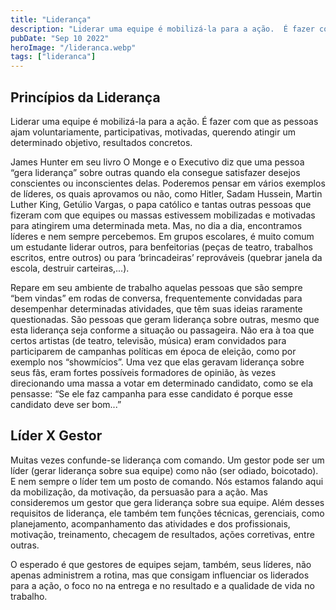```yaml
---
title: "Liderança"
description: "Liderar uma equipe é mobilizá-la para a ação.  É fazer com que as pessoas ajam voluntariamente, participativas, motivadas, querendo atingir um determinado objetivo, resultados concretos."
pubDate: "Sep 10 2022"
heroImage: "/lideranca.webp"
tags: ["lideranca"]
---
```


## Princípios da Liderança

Liderar uma equipe é mobilizá-la para a ação.  É fazer com que as pessoas ajam voluntariamente, participativas, motivadas, querendo atingir um determinado objetivo, resultados concretos.

James Hunter em seu livro O Monge e o Executivo diz que uma pessoa “gera liderança” sobre outras quando ela consegue satisfazer desejos conscientes ou inconscientes delas. Poderemos pensar em vários exemplos de líderes, os quais aprovamos ou não, como Hitler, Sadam Hussein, Martin Luther King, Getúlio Vargas, o papa católico e tantas outras pessoas que fizeram com que equipes ou massas estivessem mobilizadas e motivadas para atingirem uma determinada meta. Mas, no dia a dia, encontramos líderes e nem sempre percebemos. Em grupos escolares, é muito comum um estudante liderar outros, para benfeitorias (peças de teatro, trabalhos escritos, entre outros) ou para ‘brincadeiras’ reprováveis (quebrar janela da escola, destruir carteiras,...). 

Repare em seu ambiente de trabalho aquelas pessoas que são sempre “bem vindas” em rodas de conversa, frequentemente convidadas para desempenhar determinadas atividades, que têm suas ideias raramente questionadas. São pessoas que geram liderança sobre outras, mesmo que esta liderança seja conforme a situação ou passageira. Não era à toa que certos artistas (de teatro, televisão, música) eram convidados para participarem de campanhas políticas em época de eleição, como por exemplo nos “showmícios”.  Uma vez que elas geravam liderança sobre seus fãs, eram fortes possíveis formadores de opinião, às vezes direcionando uma massa a votar em determinado candidato, como se ela pensasse: “Se ele faz campanha para esse candidato é porque esse candidato deve ser bom...”

## Líder X Gestor

Muitas vezes confunde-se liderança com comando.  Um gestor pode ser um líder (gerar liderança sobre sua equipe) como não (ser odiado, boicotado). E nem sempre o líder tem um posto de comando.  Nós estamos falando aqui da mobilização, da motivação, da persuasão para a ação.  Mas consideremos um gestor que gera liderança sobre sua equipe.  Além desses requisitos de liderança, ele também tem funções técnicas, gerenciais, como planejamento, acompanhamento das atividades e dos profissionais, motivação, treinamento, checagem de resultados, ações corretivas, entre outras.

O esperado é que gestores de equipes sejam, também, seus líderes, não apenas administrem a rotina, mas que consigam influenciar os liderados para a ação, o foco no na entrega e no resultado e a qualidade de vida no trabalho.